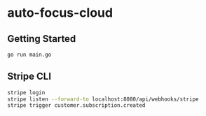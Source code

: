 # auto-focus-cloud

## Getting Started

```sh
go run main.go
```

## Stripe CLI

```sh
stripe login
stripe listen --forward-to localhost:8080/api/webhooks/stripe
stripe trigger customer.subscription.created
```

